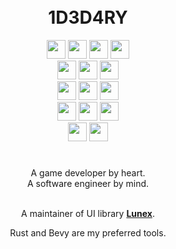 
<br>
<br>

<h1 align="center">1D3D4RY</h1>

<div align="center">
    <a href="https://surrealdb.com"><img height=30em src="https://img.shields.io/badge/Surreal-%2320232a?style=for-the-badge&logo=surrealdb&logoColor=FF00A0"></a>
    <a href="https://skytable.io"><img height=30em src="https://img.shields.io/badge/☁️%20Skytable-%2320232a?&style=for-the-badge&logoColor=blue"></a>
    <a href="https://v2.tauri.app"><img height=30em src="https://img.shields.io/badge/Tauri-%2320232a?style=for-the-badge&logo=tauri&logoColor=yellow"></a>
    <a href="https://svelte.dev"><img height=30em src="https://img.shields.io/badge/Svelte-%2320232a?style=for-the-badge&logo=svelte&logoColor=orange"></a>
</div>
<div align="center">
    <a href="https://aseprite.org"><img height=30em src="https://img.shields.io/badge/Aseprite-%2320232a?style=for-the-badge&logo=Aseprite&logoColor=white"></a>
    <a href="https://blender.org"><img height=30em src="https://img.shields.io/badge/blender-%2320232a?style=for-the-badge&logo=blender"></a>
    <a href="https://inkscape.org"><img height=30em src="https://img.shields.io/badge/Inkscape-%2320232a?style=for-the-badge&logo=inkscape"></a>
</div>
<div align="center">
    <a href="https://rust-lang.org"><img height=30em src="https://img.shields.io/badge/Rust-%2320232a?style=for-the-badge&logo=rust&logoColor=orange"></a>
    <a href="https://python.org"><img height=30em src="https://img.shields.io/badge/Python-%2320232a?style=for-the-badge&logo=python"></a>
    <a href="https://typescriptlang.org"><img height=30em src="https://img.shields.io/badge/TypeScript-%2320232a?style=for-the-badge&logo=typescript"></a>
</div>
<div align="center">
    <a href="https://vscodium.com"><img height=30em src="https://img.shields.io/badge/VSCodium-%2320232a?style=for-the-badge&logo=vscodium&logoColor=blue"></a>
    <a href="https://git-scm.com"><img height=30em src="https://img.shields.io/badge/GIT-%2320232a?style=for-the-badge&logo=git&logoColor=E44C30"></a>
    <a href="https://docker.com"><img height=30em src="https://img.shields.io/badge/Docker-%2320232a?style=for-the-badge&logo=docker"></a>
</div>
<div align="center">
    <a href="https://nixos.org"><img height=30em src="https://img.shields.io/badge/nix_os-%2320232a?style=for-the-badge&logo=nixos"></a>
    <a href="https://linuxmint.com"><img height=30em src="https://img.shields.io/badge/Linux_Mint-%2320232a?style=for-the-badge&logo=linux-mint"></a>
    
</div>

#

<div align="center">
    A game developer by heart. <br>
    A software engineer by mind.<br>
    <br>
    <p>A maintainer of UI library <b><a href="https://github.com/bytestring-net/bevy-lunex">Lunex</a></b>.</p>
    Rust and Bevy are my preferred tools.
</div>
